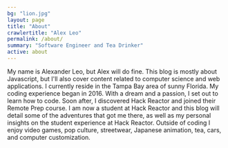```yaml
---
bg: "lion.jpg"
layout: page
title: "About"
crawlertitle: "Alex Leo"
permalink: /about/
summary: "Software Engineer and Tea Drinker"
active: about
---
```



My name is Alexander Leo, but Alex will do fine. This blog is mostly about Javascript, but I'll also cover content related to computer science and web applications. I currently reside in the Tampa Bay area of sunny Florida. My coding experience began in 2016. With a dream and a passion, I set out to learn how to code. Soon after, I discovered Hack Reactor and joined their Remote Prep course. I am now a student at Hack Reactor and this blog will detail some of the adventures that got me there, as well as my personal insights on the student experience at Hack Reactor. Outside of coding I enjoy video games, pop culture, streetwear, Japanese animation, tea, cars, and computer customization.
